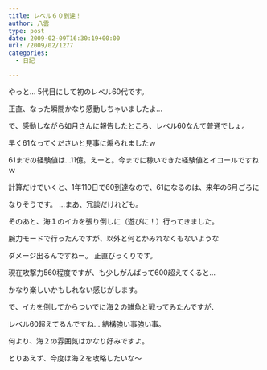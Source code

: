 ```yaml
---
title: レベル６０到達！
author: 八雲
type: post
date: 2009-02-09T16:30:19+00:00
url: /2009/02/1277
categories:
  - 日記

---
```

やっと… 5代目にして初のレベル60代です。
  
正直、なった瞬間かなり感動しちゃいましたよ…

で、感動しながら如月さんに報告したところ、レベル60なんて普通でしょ。
  
早く61なってくださいと見事に煽られましたｗ
  
61までの経験値は…11億。えーと。今までに稼いできた経験値とイコールですねｗ
  
計算だけでいくと、1年110日で60到達なので、61になるのは、来年の6月ごろに
  
なりそうです。 …まあ、冗談だけれども。

そのあと、海１のイカを張り倒しに（遊びに！）行ってきました。
  
腕力モードで行ったんですが、以外と何とかみれなくもないような
  
ダメージ出るんですねー。 正直びっくりです。
  
現在攻撃力560程度ですが、も少しがんばって600超えてくると…
  
かなり楽しいかもしれない感じがします。

で、イカを倒してからついでに海２の雑魚と戦ってみたんですが、
  
レベル60超えてるんですね… 結構強い事強い事。
  
何より、海２の雰囲気はかなり好みですよ。
  
とりあえず、今度は海２を攻略したいな～